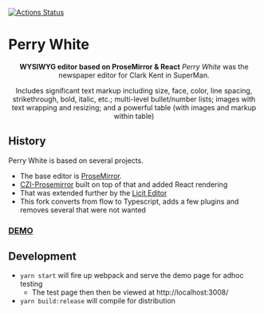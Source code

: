 

[![Actions Status](https://github.com/openstax/perry-white/workflows/CI%20checks/badge.svg)](https://github.com/openstax/perry-white/actions)

# Perry White

<p align="center">
  <strong>WYSIWYG editor based on ProseMirror & React</strong>  <i>Perry White</i> was the newspaper editor for Clark Kent in SuperMan.
</p>
<p align="center">
  Includes significant text markup including size, face, color, line spacing, strikethrough, bold, italic, etc.; multi-level bullet/number lists; images with text wrapping and resizing; and a powerful table (with images and markup within table)
</p>


## History

Perry White is based on several projects.

* The base editor is [ProseMirror](https://prosemirror.net).
* [CZI-Prosemirror](https://github.com/chanzuckerberg/czi-prosemirror) built on top of that and added React rendering
* That was extended further by the [Licit Editor](https://github.com/MO-Movia/licit)
* This fork converts from flow to Typescript, adds a few plugins and removes several that were not wanted

### [DEMO](https://openstax.github.io/perry-white/?pg=405335a3-7cff-4df2-a9ad-29062a4af261@8.14:95497188-90c9-4aff-9446-222d4d6f9743@9)


## Development

* `yarn start` will fire up webpack and serve the demo page for adhoc testing
  * The test page then then be viewed at http://localhost:3008/
* `yarn build:release` will compile for distribution
